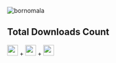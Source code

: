 ![bornomala](https://github.com/BornomalaSoftware/.github/assets/62181222/8908dfc5-8b56-418c-8dcb-0272377503fe)

## Total Downloads Count
<a href="#"><img src="https://img.shields.io/github/downloads/BornomalaSoftware/NID_Portal_Bangladesh/total?style=for-the-badge&label=%20&labelColor=Birth_Certificate_Verification" style="height:25px;"/></a> + 
<a href="#"><img src="https://img.shields.io/github/downloads/BornomalaSoftware/Birth_Certificate_Verification/total?style=for-the-badge&label=%20&Birth_Certificate_Verification" style="height:25px;"/></a> + 
<a href="#"><img src="https://img.shields.io/github/downloads/BornomalaSoftware/eBoardResults_Bangladesh/total?style=for-the-badge&label=%20&Birth_Certificate_Verification" style="height:25px;"/></a>

